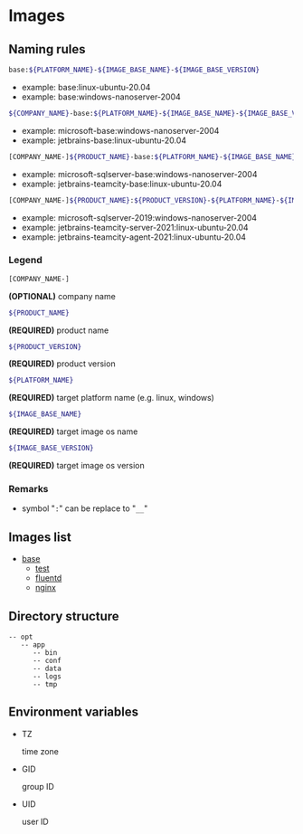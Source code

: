 # Images

## Naming rules

``` bash
base:${PLATFORM_NAME}-${IMAGE_BASE_NAME}-${IMAGE_BASE_VERSION}
```
* example: base:linux-ubuntu-20.04
* example: base:windows-nanoserver-2004

``` bash
${COMPANY_NAME}-base:${PLATFORM_NAME}-${IMAGE_BASE_NAME}-${IMAGE_BASE_VERSION}
```
* example: microsoft-base:windows-nanoserver-2004
* example: jetbrains-base:linux-ubuntu-20.04

``` bash
[COMPANY_NAME-]${PRODUCT_NAME}-base:${PLATFORM_NAME}-${IMAGE_BASE_NAME}-${IMAGE_BASE_VERSION}
```
* example: microsoft-sqlserver-base:windows-nanoserver-2004
* example: jetbrains-teamcity-base:linux-ubuntu-20.04

``` bash
[COMPANY_NAME-]${PRODUCT_NAME}:${PRODUCT_VERSION}-${PLATFORM_NAME}-${IMAGE_BASE_NAME}-${IMAGE_BASE_VERSION}
```
* example: microsoft-sqlserver-2019:windows-nanoserver-2004
* example: jetbrains-teamcity-server-2021:linux-ubuntu-20.04
* example: jetbrains-teamcity-agent-2021:linux-ubuntu-20.04

### Legend

``` bash
[COMPANY_NAME-]
```
**(OPTIONAL)** company name

``` bash
${PRODUCT_NAME}
```
**(REQUIRED)** product name

``` bash
${PRODUCT_VERSION}
```
**(REQUIRED)** product version

``` bash
${PLATFORM_NAME}
```
**(REQUIRED)** target platform name (e.g. linux, windows)

``` bash
${IMAGE_BASE_NAME}
```
**(REQUIRED)** target image os name

``` bash
${IMAGE_BASE_VERSION}
```
**(REQUIRED)** target image os version

### Remarks
* symbol "```:```" can be replace to "```__```"

## Images list

* [base](base/)
  * [test](test/)
  * [fluentd](fluentd/)
  * [nginx](nginx/)

## Directory structure

``` shell
-- opt
   -- app
      -- bin
      -- conf
      -- data
      -- logs
      -- tmp
``` 

## Environment variables

* TZ

  time zone

* GID

  group ID

* UID

  user ID
